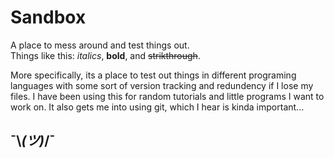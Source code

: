 # Sandbox
A place to mess around and test things out.
<br>Things like this:
*italics*, **bold**, and ~~strikthrough~~.

More specifically, its a place to test out things in different programing languages with some sort of version tracking and redundency if I lose my files. I have been using this for random tutorials and little programs I want to work on. It also gets me into using git, which I hear is kinda important...

## ¯\\_(ツ)_/¯
